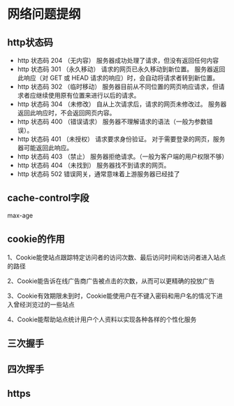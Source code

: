 # 网络问题提纲
## http状态码
- http 状态码 204 （无内容） 服务器成功处理了请求，但没有返回任何内容
- http 状态码 301 （永久移动） 请求的网页已永久移动到新位置。 服务器返回此响应（对 GET 或 HEAD 请求的响应）时，会自动将请求者转到新位置。
- http 状态码 302 （临时移动） 服务器目前从不同位置的网页响应请求，但请求者应继续使用原有位置来进行以后的请求。
- http 状态码 304 （未修改） 自从上次请求后，请求的网页未修改过。 服务器返回此响应时，不会返回网页内容。
- http 状态码 400 （错误请求） 服务器不理解请求的语法（一般为参数错误）。
- http 状态码 401 （未授权） 请求要求身份验证。 对于需要登录的网页，服务器可能返回此响应。
- http 状态码 403 （禁止） 服务器拒绝请求。（一般为客户端的用户权限不够）
- http 状态码 404 （未找到） 服务器找不到请求的网页。
- http 状态码 502  错误网关，通常意味着上游服务器已经挂了

## cache-control字段
max-age

## cookie的作用
1、Cookie能使站点跟踪特定访问者的访问次数、最后访问时间和访问者进入站点的路径

2、Cookie能告诉在线广告商广告被点击的次数，从而可以更精确的投放广告

3、Cookie有效期限未到时，Cookie能使用户在不键入密码和用户名的情况下进入曾经浏览过的一些站点

4、Cookie能帮助站点统计用户个人资料以实现各种各样的个性化服务

## 三次握手

## 四次挥手

## https